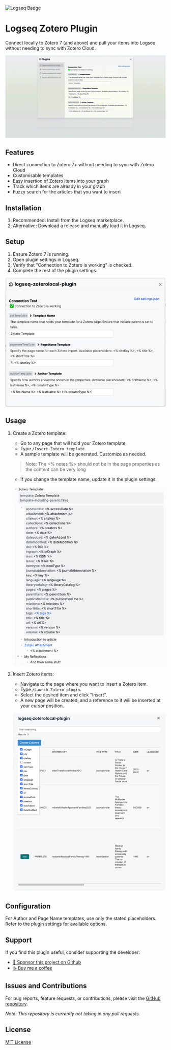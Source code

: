 ![Logseq Badge](https://img.shields.io/badge/logseq-%2385C8C8?style=for-the-badge&logo=logseq&logoColor=black)

# Logseq Zotero Plugin

Connect locally to Zotero 7 (and above) and pull your items into Logseq without needing to sync with Zotero Cloud.

![Demo GIF](/screenshots/demo.gif)

## Features

- Direct connection to Zotero 7+ without needing to sync with Zotero Cloud
- Customisable templates
- Easy insertion of Zotero items into your graph
- Track which items are already in your graph
- Fuzzy search for the articles that you want to insert

## Installation

1. Recommended: Install from the Logseq marketplace.
2. Alternative: Download a release and manually load it in Logseq.

## Setup

1. Ensure Zotero 7 is running.
2. Open plugin settings in Logseq.
3. Verify that "Connection to Zotero is working" is checked.
4. Complete the rest of the plugin settings.

![Plugin Settings](/screenshots/plugin-settings.png)

## Usage

1. Create a Zotero template:
   - Go to any page that will hold your Zotero template.
   - Type `/Insert Zotero template`.
   - A sample template will be generated. Customize as needed.
   > Note: The <% notes %> should not be in the page properties as the content can be very long
   - If you change the template name, update it in the plugin settings.

   ![Template Example](/screenshots/template.png)

2. Insert Zotero items:
   - Navigate to the page where you want to insert a Zotero item.
   - Type `/Launch Zotero plugin`.
   - Select the desired item and click "Insert".
   - A new page will be created, and a reference to it will be inserted at your cursor position.

   ![Zotero Portal](/screenshots/portal.png)

## Configuration

For Author and Page Name templates, use only the stated placeholders. Refer to the plugin settings for available options.

## Support

If you find this plugin useful, consider supporting the developer:

- [:gift_heart: Sponsor this project on Github](https://github.com/sponsors/hkgnp)
- [:coffee: Buy me a coffee](https://www.buymeacoffee.com/hkgnp.dev)

## Issues and Contributions

For bug reports, feature requests, or contributions, please visit the [GitHub repository](https://github.com/hkgnp/logseq-zotero-plugin).

*Note: This repository is currently not taking in any pull requests.*

## License

[MIT License](LICENSE)

